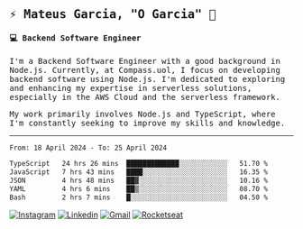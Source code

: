 
<samp>
  
## ⚡ Mateus Garcia, "O Garcia" :rocket: 
  

#### 💻 Backend Software Engineer

I'm a Backend Software Engineer with a good background in Node.js. Currently, at Compass.uol, I focus on developing backend software using Node.js. I'm dedicated to exploring and enhancing my expertise in serverless solutions, especially in the AWS Cloud and the serverless framework.

My work primarily involves Node.js and TypeScript, where I'm constantly seeking to improve my skills and knowledge.

---

<!--START_SECTION:waka-->

```txt
From: 18 April 2024 - To: 25 April 2024

TypeScript   24 hrs 26 mins  █████████████░░░░░░░░░░░░   51.70 %
JavaScript   7 hrs 43 mins   ████░░░░░░░░░░░░░░░░░░░░░   16.35 %
JSON         4 hrs 48 mins   ██▓░░░░░░░░░░░░░░░░░░░░░░   10.16 %
YAML         4 hrs 6 mins    ██▒░░░░░░░░░░░░░░░░░░░░░░   08.70 %
Bash         2 hrs 7 mins    █░░░░░░░░░░░░░░░░░░░░░░░░   04.50 %
```

<!--END_SECTION:waka-->
  
</samp>

[![Instagram](https://img.shields.io/badge/-Mateus%20Garcia-c080ff?style=flat-square&labelColor=c080ff&logo=instagram&logoColor=white&link=https://www.instagram.com/mpg.x)](https://www.instagram.com/mpg.x) 
[![Linkedin](https://img.shields.io/badge/-Mateus%20Garcia-c080ff?style=flat-square&logo=Linkedin&logoColor=white&link=https://www.linkedin.com/in/mpgxc)](https://www.linkedin.com/in/mateusogarcia) 
[![Gmail](https://img.shields.io/badge/-mpgx5.c@gmail.com-c080ff?style=flat-square&logo=Gmail&logoColor=white&link=mailto:diego.schell.f@gmail.com)](mailto:mpgx5.c@gmail.com)
[![Rocketseat](https://img.shields.io/badge/-Rocketseat%20Profile-c080ff?style=flat-square&labelColor=c080ff&logoColor=white&link=https://app.rocketseat.com.br/me/mpgxc)](https://app.rocketseat.com.br/me/mpgxc)
